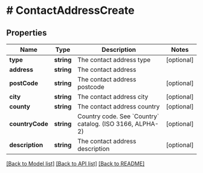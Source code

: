 # # ContactAddressCreate

## Properties

Name | Type | Description | Notes
------------ | ------------- | ------------- | -------------
**type** | **string** | The contact address type | [optional]
**address** | **string** | The contact address |
**postCode** | **string** | The contact address postcode | [optional]
**city** | **string** | The contact address city | [optional]
**county** | **string** | The contact address country | [optional]
**countryCode** | **string** | Country code. See &#x60;Country&#x60; catalog. (ISO 3166, ALPHA-2) | [optional]
**description** | **string** | The contact address description | [optional]

[[Back to Model list]](../../README.md#models) [[Back to API list]](../../README.md#endpoints) [[Back to README]](../../README.md)
